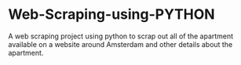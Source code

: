 # Web-Scraping-using-PYTHON
A web scraping project using python to scrap out all of the apartment available on a website around Amsterdam and other details about the apartment.
